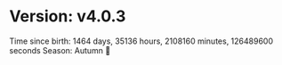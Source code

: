 # Version: v4.0.3
Time since birth: 1464 days, 35136 hours, 2108160 minutes, 126489600 seconds
Season: Autumn 🍁
